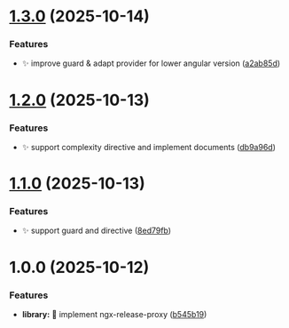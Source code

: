 # [1.3.0](https://github.com/zenkiet/ngx-feature-proxy/compare/v1.2.0...v1.3.0) (2025-10-14)

### Features

- ✨ improve guard & adapt provider for lower angular version ([a2ab85d](https://github.com/zenkiet/ngx-feature-proxy/commit/a2ab85d59da675aa255194fe5768247749f78df6))

# [1.2.0](https://github.com/zenkiet/ngx-feature-proxy/compare/v1.1.0...v1.2.0) (2025-10-13)

### Features

- ✨ support complexity directive and implement documents ([db9a96d](https://github.com/zenkiet/ngx-feature-proxy/commit/db9a96d465ba66ce74b7ecf6dec40bcf99cf1544))

# [1.1.0](https://github.com/zenkiet/ngx-feature-proxy/compare/v1.0.0...v1.1.0) (2025-10-13)

### Features

- ✨ support guard and directive ([8ed79fb](https://github.com/zenkiet/ngx-feature-proxy/commit/8ed79fbf72db183ce17b5cf209be8b989c6af6e6))

# 1.0.0 (2025-10-12)

### Features

- **library:** 🎉 implement ngx-release-proxy ([b545b19](https://github.com/zenkiet/ngx-feature-proxy/commit/b545b19d0ff8abdda7b910424cde573f3fd4bf99))
